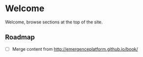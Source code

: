 # Welcome

Welcome, browse sections at the top of the site.

## Roadmap

- [ ] Merge content from <http://emergenceplatform.github.io/book/>
